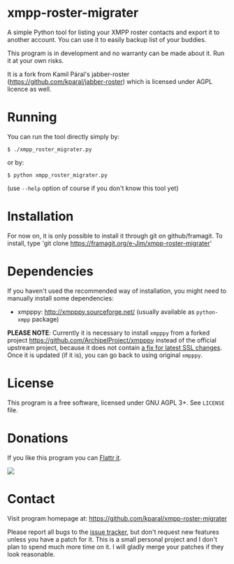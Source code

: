 xmpp-roster-migrater
=============

A simple Python tool for listing your XMPP roster contacts and export it to another account. You can use it to easily backup list of your buddies.

This program is in development and no warranty can be made about it. Run it at your own risks.

It is a fork from Kamil Páral's jabber-roster (https://github.com/kparal/jabber-roster) which is licensed under AGPL licence as well.

Running
=======

You can run the tool directly simply by:

    $ ./xmpp_roster_migrater.py

or by:

    $ python xmpp_roster_migrater.py

(use `--help` option of course if you don't know this tool yet)


Installation
============

For now on, it is only possible to install it through git on github/framagit.
To install, type 'git clone https://framagit.org/e-Jim/xmpp-roster-migrater'




Dependencies
============

If you haven't used the recommended way of installation, you might need to manually install some dependencies:

 * xmpppy: <http://xmpppy.sourceforge.net/> (usually available as `python-xmpp` package)

**PLEASE NOTE**: Currently it is necessary to install `xmpppy` from a forked
project <https://github.com/ArchipelProject/xmpppy> instead of the official
upstream project, because it does not contain
[a fix for latest SSL changes](https://github.com/ArchipelProject/xmpppy/commit/c61c64972b12d3bfeca7200a18965886cbf51263).
Once it is updated (if it is), you can go back to using original `xmpppy`.


License
=======

This program is a free software, licensed under GNU AGPL 3+. See `LICENSE` file.


Donations
=========

If you like this program you can [Flattr it](https://flattr.com/thing/78799/xmpp-roster-migrater).

[![](http://api.flattr.com/button/flattr-badge-large.png)](https://flattr.com/thing/78799/xmpp-roster-migrater)


Contact
=======

Visit program homepage at: <https://github.com/kparal/xmpp-roster-migrater>

Please report all bugs to the [issue tracker](https://github.com/kparal/xmpp-roster-migrater/issues), but don't request new features unless you have a patch for it. This is a small personal project and I don't plan to spend much more time on it. I will gladly merge your patches if they look reasonable.
